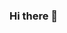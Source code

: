 ### Hi there 👋

<!--
**MichelleModest/MichelleModest** is a ✨ _special_ ✨ repository because its `README.md` (this file) appears on your GitHub profile.

Here are some ideas to get you started:
-->



